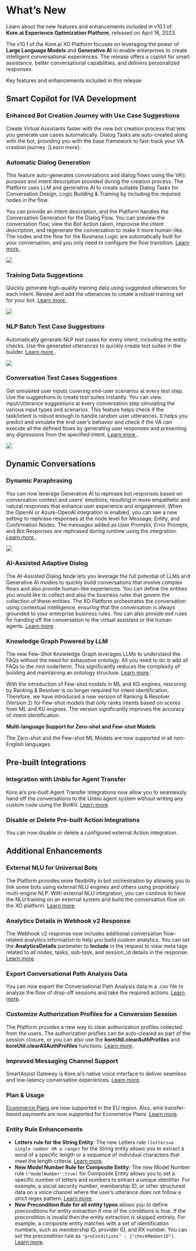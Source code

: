 
# **What’s New**

Learn about the new features and enhancements included in v10.1 of **Kore.ai Experience Optimization Platform**, released on April 16, 2023.

The v10.1 of the Kore.ai XO Platform focuses on leveraging the power of **Large Language Models** and **Generative AI** to enable enterprises to create intelligent conversational experiences. The release offers a copilot for smart assistance, better conversational capabilities, and delivers personalized responses.

Key features and enhancements included in this release:


## Smart Copilot for IVA Development


### Enhanced Bot Creation Journey with Use Case Suggestions

Create Virtual Assistants faster with the new bot creation process that lets you generate use cases automatically. Dialog Tasks are auto-created along with the bot, providing you with the base framework to fast-track your VA creation journey. [Learn more].




### Automatic Dialog Generation

This feature auto-generates conversations and dialog flows using the VA’s purpose and intent description provided during the creation process. The Platform uses LLM and generative AI to create suitable Dialog Tasks for Conversation Design, Logic Building & Training by including the required nodes in the flow.

You can provide an intent description, and the Platform handles the Conversation Generation for the Dialog Flow. You can preview the conversation flow, view the Bot Action taken, improvise the intent description, and regenerate the conversation to make it more human-like. The nodes and the flow for the Business Logic are automatically built for your conversation, and you only need to configure the flow transition. <a href="https://developer.kore.ai/docs/bots/chatbot-overview/using-the-dialog-builder-tool/#Auto-Generate_Dialog_Tasks">Learn more </a>.

<img src ="../assets/images/autogenerate-dialog-task.gif" >






### Training Data Suggestions

Quickly generate high-quality training data using suggested utterances for each intent. Review and add the utterances to create a robust training set for your bot. <a href="https://developer.kore.ai/docs/bots/chatbot-overview/using-the-dialog-builder-tool/#Automatically_Generate_Utterance_Suggestions"> Learn more </a>.

<img src ="../assets/images/training-suggestions.gif" >



### NLP Batch Test Case Suggestions

Automatically generate NLP test cases for every intent, including the entity checks. Use the generated utterances to quickly create test suites in the builder. <a href="https://developer.kore.ai/docs/bots/test-your-bot/batch-testing/batch-testing/#Generating_Test_Cases_Automatically"> Learn more </a>.

<img src ="../assets/images/batch-testing.gif" >



### Conversation Test Cases Suggestions

Get simulated user inputs covering end-user scenarios at every test step. Use the suggestions to create test suites instantly. You can view input/utterance suggestions at every conversation step simulating the various input types and scenarios. This feature helps check if the task/intent is robust enough to handle random user utterances. It helps you predict and simulate the end user’s behavior and check if the VA can execute all the defined flows by generating user responses and presenting any digressions from the specified intent. <a href="https://developer.kore.ai/docs/bots/test-your-bot/create-a-test-suite/#Generated_User_Response_Suggestions"> Learn more </a>.

<img src ="../assets/images/conv-test.gif" >


## Dynamic Conversations


### Dynamic Paraphrasing

You can now leverage Generative AI to rephrase bot responses based on conversation context and users’ emotions, resulting in more empathetic and natural responses that enhance user experience and engagement. When the OpenAI or Azure-OpenAI integration is enabled, you can see a new setting to rephrase responses at the node level for Message, Entity, and Confirmation Nodes. The messages added as User Prompts, Error Prompts, and Bot Responses are rephrased during runtime using the integration. <a href="https://developer.kore.ai/docs/bots/nlp/llm-and-generative-ai/#Dynamic_Prompt_and_Message_Rephrasing"> Learn more </a>.

<img src ="../assets/images/rephrase-response.gif" >


### AI-Assisted Adaptive Dialog

The AI-Assisted Dialog Node lets you leverage the full potential of LLMs and Generative AI models to quickly build conversations that involve complex flows and also provide human-like experiences. You can define the entities you would like to collect and also the business rules that govern the collection of these entities. The XO Platform orchestrates the conversation using contextual intelligence, ensuring that the conversation is always grounded to your enterprise business rules. You can also provide exit rules for handing off the conversation to the virtual assistant or the human agents. <a href="https://developer.kore.ai/docs/bots/bot-builder-tool/dialog-task/ai-assisted-adaptive-dialog/"> Learn more</a>.


### Knowledge Graph Powered by LLM

The new Few-Shot Knowledge Graph leverages LLMs to understand the FAQs without the need for exhaustive ontology. All you need to do is add all FAQs to the root node/term. This significantly reduces the complexity of building and maintaining an ontology structure. [Learn more](https://developer.kore.ai/docs/bots/bot-builder-tool/knowledge-task/knowledge-ontology/#The_Few-Shot_Knowledge_Graph).

With the introduction of Few-shot models in ML and KG engines, rescoring by Ranking & Resolver is no longer required for intent identification. Therefore, we have introduced a new version of Ranking & Resolver (Version 2) for Few-shot models that only ranks intents based on scores from ML and KG engines. The version significantly improves the accuracy of intent identification.

**Multi-language Support for Zero-shot and Few-shot Models**

The Zero-shot and the Few-shot ML Models are now supported in all non-English languages.


## Pre-built Integrations


### Integration with Unblu for Agent Transfer

Kore.ai’s pre-built Agent Transfer integrations now allow you to seamlessly hand off the conversations to the Unblu agent system without writing any custom code using the BotKit. [Learn more](https://developer.kore.ai/docs/bots/channel-enablement/adding-the-unblu-channel/).


### Disable or Delete Pre-built Action Integrations

You can now disable or delete a configured external Action integration.


## Additional Enhancements


### External NLU for Universal Bots

The Platform provides more flexibility in bot orchestration by allowing you to link some bots using external NLU engines and others using proprietary multi-engine NLP. With external NLU integration, you can continue to have the NLU training on an external system and build the conversation flow on the XO platform. [Learn more](https://developer.kore.ai/integrations/external-nlu-adapters/).


### Analytics Details in Webhook v2 Response

The Webhook v2 response now includes additional conversation flow-related analytics information to help you build custom analytics. You can set the **AnalyticsDetails** parameter to **Include** in the request to view meta tags related to all nodes, tasks, sub-task, and session_id details in the response. [Learn more](https://developer.kore.ai/docs/bots/channel-enablement/adding-webhook-channel/#Webhook_V20).


### Export Conversational Path Analysis Data

You can now export the Conversational Path Analysis data in a .csv file to analyze the flow of drop-off sessions and take the required actions. [Learn more](https://developer.kore.ai/docs/bots/analyzing-your-bot/conversations-dashboard/).


### Customize Authorization Profiles for a Conversion Session

The Platform provides a new way to clear authorization profiles collected from the users. The authorization profiles can be auto-cleared as part of the session closure, or you can also use the **koreUtil.clearAuthProfiles** and **koreUtil.clearAllAuthProfiles** functions. [Learn more](https://developer.kore.ai/docs/bots/bot-settings/bot-sessions/#Manage_Sessions).


### Improved Messaging Channel Support

SmartAssist Gateway is Kore.ai’s native voice interface to deliver seamless and low-latency conversation experiences. [Learn more](https://developer.kore.ai/docs/bots/channel-enablement/adding-the-smartassist-gateway-channel/).


### Plan & Usage

[Ecommerce Plans](https://developer.kore.ai/docs/bots/bot-settings/plan-usage/plans-overview/) are now supported in the EU region. Also, wire transfer-based payments are now supported for Ecommerce Plans. [Learn more](https://developer.kore.ai/docs/bots/bot-settings/plan-usage/usage-plans/#Wire_Transfer).


### Entity Rule Enhancements



* **Letters rule for the String Entity**: The new Letters rule `(letters=a single number OR a range)` for the String entity allows you to extract a word of a specific length or a sequence of individual characters that meet the length criteria. [Learn more](https://developer.kore.ai/docs/bots/how-tos/entity-rules/#String_type_entity).
* **New Model Number Rule for Composite Entity**: The new Model Number rule `("modelNumber":true)` for Composite Entity allows you to set a specific number of letters and numbers to extract a unique identifier. For example, a social security number, membership ID, or other structured data on a voice channel where the user’s utterance does not follow a strict regex pattern. [Learn more](https://developer.kore.ai/docs/bots/how-tos/entity-rules/#Model_Number_for_Composite_entity_type).
* **New Precondition Rule for all entity types** allows you to define preconditions for entity extraction if one of the conditions is true. If the precondition is invalid then the entity extraction is skipped entirely. For example, a composite entity matches with a set of identification numbers, such as membership ID, provider ID, and RX number. You can set the precondition rule as `"preConditions" : ["checkMemberID"]`. [Learn more](https://developer.kore.ai/docs/bots/how-tos/entity-rules/#Generic_rules).